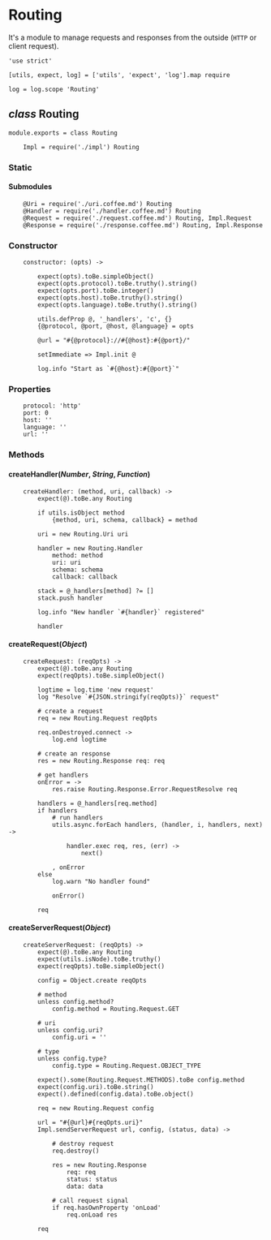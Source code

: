 Routing
=======

It's a module to manage requests and responses from the outside (`HTTP` or client request).

	'use strict'

	[utils, expect, log] = ['utils', 'expect', 'log'].map require

	log = log.scope 'Routing'

*class* Routing
---------------

	module.exports = class Routing

		Impl = require('./impl') Routing

### Static

#### Submodules

		@Uri = require('./uri.coffee.md') Routing
		@Handler = require('./handler.coffee.md') Routing
		@Request = require('./request.coffee.md') Routing, Impl.Request
		@Response = require('./response.coffee.md') Routing, Impl.Response

### Constructor

		constructor: (opts) ->

			expect(opts).toBe.simpleObject()
			expect(opts.protocol).toBe.truthy().string()
			expect(opts.port).toBe.integer()
			expect(opts.host).toBe.truthy().string()
			expect(opts.language).toBe.truthy().string()

			utils.defProp @, '_handlers', 'c', {}
			{@protocol, @port, @host, @language} = opts

			@url = "#{@protocol}://#{@host}:#{@port}/"

			setImmediate => Impl.init @

			log.info "Start as `#{@host}:#{@port}`"

### Properties

		protocol: 'http'
		port: 0
		host: ''
		language: ''
		url: ''

### Methods

#### createHandler(*Number*, *String*, *Function*)

		createHandler: (method, uri, callback) ->
			expect(@).toBe.any Routing

			if utils.isObject method
				{method, uri, schema, callback} = method

			uri = new Routing.Uri uri

			handler = new Routing.Handler
				method: method
				uri: uri
				schema: schema
				callback: callback

			stack = @_handlers[method] ?= []
			stack.push handler

			log.info "New handler `#{handler}` registered"

			handler

#### createRequest(*Object*)

		createRequest: (reqOpts) ->
			expect(@).toBe.any Routing
			expect(reqOpts).toBe.simpleObject()

			logtime = log.time 'new request'
			log "Resolve `#{JSON.stringify(reqOpts)}` request"

			# create a request
			req = new Routing.Request reqOpts

			req.onDestroyed.connect ->
				log.end logtime

			# create an response
			res = new Routing.Response req: req

			# get handlers
			onError = ->
				res.raise Routing.Response.Error.RequestResolve req

			handlers = @_handlers[req.method]
			if handlers
				# run handlers
				utils.async.forEach handlers, (handler, i, handlers, next) ->

					handler.exec req, res, (err) ->
						next()

				, onError
			else
				log.warn "No handler found"

				onError()

			req

#### createServerRequest(*Object*)

		createServerRequest: (reqOpts) ->
			expect(@).toBe.any Routing
			expect(utils.isNode).toBe.truthy()
			expect(reqOpts).toBe.simpleObject()

			config = Object.create reqOpts

			# method
			unless config.method?
				config.method = Routing.Request.GET

			# uri
			unless config.uri?
				config.uri = ''

			# type
			unless config.type?
				config.type = Routing.Request.OBJECT_TYPE

			expect().some(Routing.Request.METHODS).toBe config.method
			expect(config.uri).toBe.string()
			expect().defined(config.data).toBe.object()

			req = new Routing.Request config

			url = "#{@url}#{reqOpts.uri}"
			Impl.sendServerRequest url, config, (status, data) ->

				# destroy request
				req.destroy()

				res = new Routing.Response
					req: req
					status: status
					data: data

				# call request signal
				if req.hasOwnProperty 'onLoad'
					req.onLoad res

			req